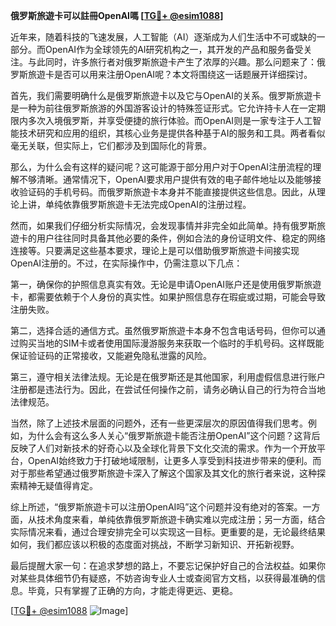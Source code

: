 **俄罗斯旅遊卡可以註冊OpenAI嗎 [[TG💪+ @esim1088](https://t.me/s/esim1088)]**

近年来，随着科技的飞速发展，人工智能（AI）逐渐成为人们生活中不可或缺的一部分。而OpenAI作为全球领先的AI研究机构之一，其开发的产品和服务备受关注。与此同时，许多旅行者对俄罗斯旅遊卡产生了浓厚的兴趣。那么问题来了：俄罗斯旅遊卡是否可以用来注册OpenAI呢？本文将围绕这一话题展开详细探讨。

首先，我们需要明确什么是俄罗斯旅遊卡以及它与OpenAI的关系。俄罗斯旅遊卡是一种为前往俄罗斯旅游的外国游客设计的特殊签证形式。它允许持卡人在一定期限内多次入境俄罗斯，并享受便捷的旅行体验。而OpenAI则是一家专注于人工智能技术研究和应用的组织，其核心业务是提供各种基于AI的服务和工具。两者看似毫无关联，但实际上，它们都涉及到国际化的背景。

那么，为什么会有这样的疑问呢？这可能源于部分用户对于OpenAI注册流程的理解不够清晰。通常情况下，OpenAI要求用户提供有效的电子邮件地址以及能够接收验证码的手机号码。而俄罗斯旅遊卡本身并不能直接提供这些信息。因此，从理论上讲，单纯依靠俄罗斯旅遊卡无法完成OpenAI的注册过程。

然而，如果我们仔细分析实际情况，会发现事情并非完全如此简单。持有俄罗斯旅遊卡的用户往往同时具备其他必要的条件，例如合法的身份证明文件、稳定的网络连接等。只要满足这些基本要求，理论上是可以借助俄罗斯旅遊卡间接实现OpenAI注册的。不过，在实际操作中，仍需注意以下几点：

第一，确保你的护照信息真实有效。无论是申请OpenAI账户还是使用俄罗斯旅遊卡，都需要依赖于个人身份的真实性。如果护照信息存在瑕疵或过期，可能会导致注册失败。

第二，选择合适的通信方式。虽然俄罗斯旅遊卡本身不包含电话号码，但你可以通过购买当地的SIM卡或者使用国际漫游服务来获取一个临时的手机号码。这样既能保证验证码的正常接收，又能避免隐私泄露的风险。

第三，遵守相关法律法规。无论是在俄罗斯还是其他国家，利用虚假信息进行账户注册都是违法行为。因此，在尝试任何操作之前，请务必确认自己的行为符合当地法律规范。

当然，除了上述技术层面的问题外，还有一些更深层次的原因值得我们思考。例如，为什么会有这么多人关心“俄罗斯旅遊卡能否注册OpenAI”这个问题？这背后反映了人们对新技术的好奇心以及全球化背景下文化交流的需求。作为一个开放平台，OpenAI始终致力于打破地域限制，让更多人享受到科技进步带来的便利。而对于那些希望通过俄罗斯旅遊卡深入了解这个国家及其文化的旅行者来说，这种探索精神无疑值得肯定。

综上所述，“俄罗斯旅遊卡可以注册OpenAI吗”这个问题并没有绝对的答案。一方面，从技术角度来看，单纯依靠俄罗斯旅遊卡确实难以完成注册；另一方面，结合实际情况来看，通过合理安排完全可以实现这一目标。更重要的是，无论最终结果如何，我们都应该以积极的态度面对挑战，不断学习新知识、开拓新视野。

最后提醒大家一句：在追求梦想的路上，不要忘记保护好自己的合法权益。如果你对某些具体细节仍有疑惑，不妨咨询专业人士或查阅官方文档，以获得最准确的信息。毕竟，只有掌握了正确的方向，才能走得更远、更稳。

[[TG💪+ @esim1088](https://t.me/s/esim1088) ![Image](https://i.postimg.cc/4NQfJmqS/Snipaste-2025-05-13-00-14-12.png)]